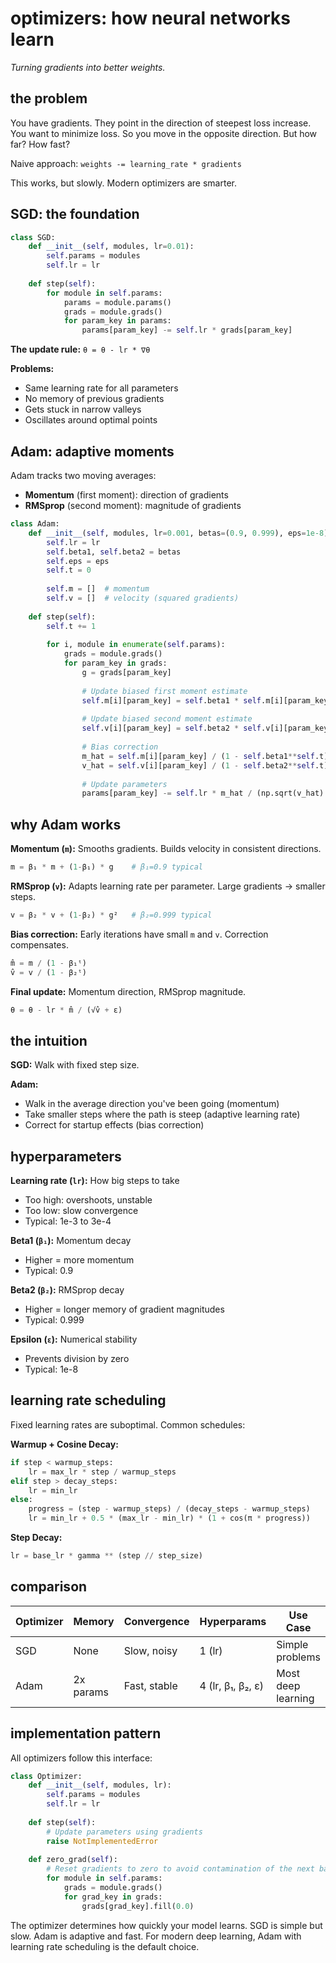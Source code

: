 # optimizers: how neural networks learn

*Turning gradients into better weights.*

## the problem

You have gradients. They point in the direction of steepest loss increase. You want to minimize loss. So you move in the opposite direction. But how far? How fast? 

Naive approach: `weights -= learning_rate * gradients`

This works, but slowly. Modern optimizers are smarter.

## SGD: the foundation

```python
class SGD:
    def __init__(self, modules, lr=0.01):
        self.params = modules
        self.lr = lr
        
    def step(self):
        for module in self.params:
            params = module.params()
            grads = module.grads()
            for param_key in params:
                params[param_key] -= self.lr * grads[param_key]
```

**The update rule:** `θ = θ - lr * ∇θ`

**Problems:**
- Same learning rate for all parameters
- No memory of previous gradients  
- Gets stuck in narrow valleys
- Oscillates around optimal points

## Adam: adaptive moments

Adam tracks two moving averages:
- **Momentum** (first moment): direction of gradients
- **RMSprop** (second moment): magnitude of gradients

```python
class Adam:
    def __init__(self, modules, lr=0.001, betas=(0.9, 0.999), eps=1e-8):
        self.lr = lr
        self.beta1, self.beta2 = betas
        self.eps = eps
        self.t = 0
        
        self.m = []  # momentum
        self.v = []  # velocity (squared gradients)
        
    def step(self):
        self.t += 1
        
        for i, module in enumerate(self.params):
            grads = module.grads()
            for param_key in grads:
                g = grads[param_key]
                
                # Update biased first moment estimate
                self.m[i][param_key] = self.beta1 * self.m[i][param_key] + (1 - self.beta1) * g
                
                # Update biased second moment estimate  
                self.v[i][param_key] = self.beta2 * self.v[i][param_key] + (1 - self.beta2) * g**2
                
                # Bias correction
                m_hat = self.m[i][param_key] / (1 - self.beta1**self.t)
                v_hat = self.v[i][param_key] / (1 - self.beta2**self.t)
                
                # Update parameters
                params[param_key] -= self.lr * m_hat / (np.sqrt(v_hat) + self.eps)
```

## why Adam works

**Momentum (`m`):** Smooths gradients. Builds velocity in consistent directions.
```python
m = β₁ * m + (1-β₁) * g    # β₁=0.9 typical
```

**RMSprop (`v`):** Adapts learning rate per parameter. Large gradients → smaller steps.
```python  
v = β₂ * v + (1-β₂) * g²   # β₂=0.999 typical
```

**Bias correction:** Early iterations have small `m` and `v`. Correction compensates.
```python
m̂ = m / (1 - β₁ᵗ)
v̂ = v / (1 - β₂ᵗ)
```

**Final update:** Momentum direction, RMSprop magnitude.
```python
θ = θ - lr * m̂ / (√v̂ + ε)
```

## the intuition

**SGD:** Walk with fixed step size.

**Adam:** 
- Walk in the average direction you've been going (momentum)
- Take smaller steps where the path is steep (adaptive learning rate)
- Correct for startup effects (bias correction)

## hyperparameters

**Learning rate (`lr`):** How big steps to take
- Too high: overshoots, unstable
- Too low: slow convergence
- Typical: 1e-3 to 3e-4

**Beta1 (`β₁`):** Momentum decay  
- Higher = more momentum
- Typical: 0.9

**Beta2 (`β₂`):** RMSprop decay
- Higher = longer memory of gradient magnitudes  
- Typical: 0.999

**Epsilon (`ε`):** Numerical stability
- Prevents division by zero
- Typical: 1e-8

## learning rate scheduling

Fixed learning rates are suboptimal. Common schedules:

**Warmup + Cosine Decay:**
```python
if step < warmup_steps:
    lr = max_lr * step / warmup_steps
elif step > decay_steps:
    lr = min_lr  
else:
    progress = (step - warmup_steps) / (decay_steps - warmup_steps)
    lr = min_lr + 0.5 * (max_lr - min_lr) * (1 + cos(π * progress))
```

**Step Decay:**
```python
lr = base_lr * gamma ** (step // step_size)
```

## comparison

| Optimizer | Memory | Convergence | Hyperparams | Use Case |
|-----------|---------|-------------|-------------|----------|
| SGD       | None    | Slow, noisy | 1 (lr)      | Simple problems |
| Adam      | 2x params | Fast, stable | 4 (lr, β₁, β₂, ε) | Most deep learning |

## implementation pattern

All optimizers follow this interface:

```python
class Optimizer:
    def __init__(self, modules, lr):
        self.params = modules
        self.lr = lr
        
    def step(self):
        # Update parameters using gradients
        raise NotImplementedError
        
    def zero_grad(self):
        # Reset gradients to zero to avoid contamination of the next batch
        for module in self.params:
            grads = module.grads()
            for grad_key in grads:
                grads[grad_key].fill(0.0)
```

The optimizer determines how quickly your model learns. SGD is simple but slow. Adam is adaptive and fast. For modern deep learning, Adam with learning rate scheduling is the default choice. 
